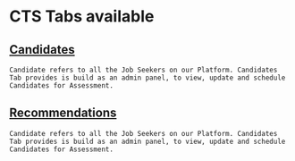 # CTS Tabs available

## [Candidates](/candidate.md)
    Candidate refers to all the Job Seekers on our Platform. Candidates Tab provides is build as an admin panel, to view, update and schedule Candidates for Assessment.

## [Recommendations](/recommendations.md)
    Candidate refers to all the Job Seekers on our Platform. Candidates Tab provides is build as an admin panel, to view, update and schedule Candidates for Assessment.